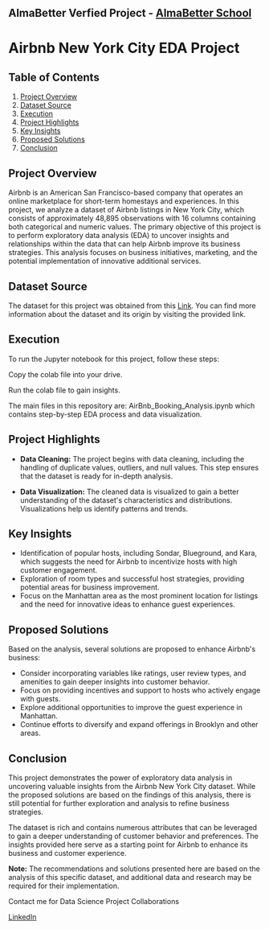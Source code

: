 ## AlmaBetter Verfied Project - [AlmaBetter School](https://www.almabetter.com/)

# Airbnb New York City EDA Project

## Table of Contents
1. [Project Overview](#project-overview)
2. [Dataset Source](#dataset-source)
3. [Execution](#execution)
4. [Project Highlights](#project-highlights)
5. [Key Insights](#key-insights)
6. [Proposed Solutions](#proposed-solutions)
7. [Conclusion](#conclusion)

## Project Overview

Airbnb is an American San Francisco-based company that operates an online marketplace for short-term homestays and experiences. In this project, we analyze a dataset of Airbnb listings in New York City, which consists of approximately 48,895 observations with 16 columns containing both categorical and numeric values. The primary objective of this project is to perform exploratory data analysis (EDA) to uncover insights and relationships within the data that can help Airbnb improve its business strategies. This analysis focuses on business initiatives, marketing, and the potential implementation of innovative additional services.

## Dataset Source

The dataset for this project was obtained from this [Link](https://drive.google.com/file/d/1ioU5r9KEYSfwgfUi22SclVkx4l1a_8ou/view?usp=sharing). You can find more information about the dataset and its origin by visiting the provided link.

## Execution

To run the Jupyter notebook for this project, follow these steps:

Copy the colab file into your drive.

Run the colab file to gain insights.

The main files in this repository are: AirBnb_Booking_Analysis.ipynb which contains step-by-step EDA process and data visualization.


## Project Highlights

- **Data Cleaning:** The project begins with data cleaning, including the handling of duplicate values, outliers, and null values. This step ensures that the dataset is ready for in-depth analysis.

- **Data Visualization:** The cleaned data is visualized to gain a better understanding of the dataset's characteristics and distributions. Visualizations help us identify patterns and trends.

## Key Insights

- Identification of popular hosts, including Sondar, Blueground, and Kara, which suggests the need for Airbnb to incentivize hosts with high customer engagement.
- Exploration of room types and successful host strategies, providing potential areas for business improvement.
- Focus on the Manhattan area as the most prominent location for listings and the need for innovative ideas to enhance guest experiences.

## Proposed Solutions

Based on the analysis, several solutions are proposed to enhance Airbnb's business:

- Consider incorporating variables like ratings, user review types, and amenities to gain deeper insights into customer behavior.
- Focus on providing incentives and support to hosts who actively engage with guests.
- Explore additional opportunities to improve the guest experience in Manhattan.
- Continue efforts to diversify and expand offerings in Brooklyn and other areas.

## Conclusion

This project demonstrates the power of exploratory data analysis in uncovering valuable insights from the Airbnb New York City dataset. While the proposed solutions are based on the findings of this analysis, there is still potential for further exploration and analysis to refine business strategies.

The dataset is rich and contains numerous attributes that can be leveraged to gain a deeper understanding of customer behavior and preferences. The insights provided here serve as a starting point for Airbnb to enhance its business and customer experience.

**Note:** The recommendations and solutions presented here are based on the analysis of this specific dataset, and additional data and research may be required for their implementation.

Contact me for Data Science Project Collaborations

[LinkedIn](www.linkedin.com/in/subhash-somarouthu)

